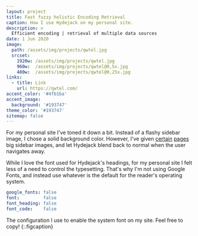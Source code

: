 ```yaml
---
layout: project
title: Fast fuzzy holistic Encoding Retrieval
caption: How I use Hydejack on my personal site.
description: >
  Efficient encoding | retrieval of multiple data sources 
date: 1 Jun 2020
image: 
  path: /assets/img/projects/qwtel.jpg
  srcset: 
    1920w: /assets/img/projects/qwtel.jpg
    960w:  /assets/img/projects/qwtel@0,5x.jpg
    480w:  /assets/img/projects/qwtel@0,25x.jpg
links:
  - title: Link
    url: https://qwtel.com/
accent_color: '#4fb1ba'
accent_image:
  background: '#193747'
theme_color: '#193747'
sitemap: false
---
```


For my personal site I've toned it down a bit. Instead of a flashy sidebar image, I chose a solid background color.
However, I've given [certain](https://qwtel.com/projects/ducky-hunting/) [pages](https://qwtel.com/projects/blocky-blocks/) big sidebar images, and let Hydejack blend back to normal when the user navigates away.

While I love the font used for Hydejack's headings, for my personal site I felt less of a need to control the typesetting.
That's why I'm not using Google Fonts, and instead use whatever is the default for the reader's operating system.

```yml
google_fonts: false
font:         false
font_heading: false
font_code:    false
```

The configuration I use to enable the system font on my site. Feel free to copy!
{:.figcaption}
